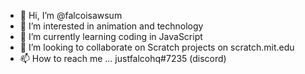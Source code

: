- 👋 Hi, I’m @falcoisawsum
- 👀 I’m interested in animation and technology
- 🌱 I’m currently learning coding in JavaScript
- 💞️ I’m looking to collaborate on Scratch projects on scratch.mit.edu
- 📫 How to reach me ... justfalcohq#7235 (discord)

<!---
falcoisawsum/falcoisawsum is a ✨ special ✨ repository because its `README.md` (this file) appears on your GitHub profile.
You can click the Preview link to take a look at your changes.
--->
